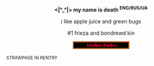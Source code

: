 
__<p align="center"><|°_°|> my name is death <sup>ENG/RUS/UA</sup></p>__

<p align="center">i like apple juice and green bugs</p>

<p align="center">#1 frieza and bondrewd kin</p>

<p align="center">
  <img src="https://github.com/deathzoid/deathzoid/blob/main/motherfucker.gif?raw=true">
</p>
<sup>STRAWPAGE IN RENTRY</sup>
